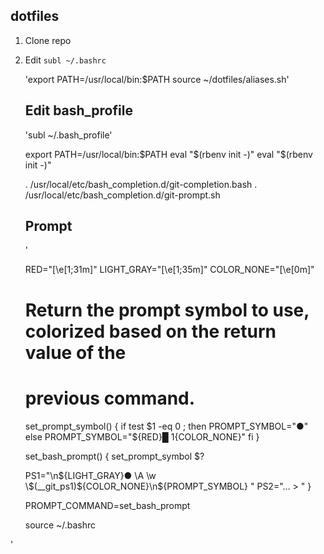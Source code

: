 dotfiles
--------

1. Clone repo

2. Edit `subl ~/.bashrc`

    'export PATH=/usr/local/bin:$PATH
    source ~/dotfiles/aliases.sh'


    Edit bash_profile
    -----------------

    'subl ~/.bash_profile'

    export PATH=/usr/local/bin:$PATH
    eval "$(rbenv init -)"
    eval "$(rbenv init -)"


    . /usr/local/etc/bash_completion.d/git-completion.bash
    . /usr/local/etc/bash_completion.d/git-prompt.sh


    Prompt
    ------
    '

    RED="\[\e[1;31m\]"
    LIGHT_GRAY="\[\e[1;35m\]"
    COLOR_NONE="\[\e[0m\]"

    # Return the prompt symbol to use, colorized based on the return value of the
    # previous command.
    set_prompt_symbol() {
      if test $1 -eq 0 ; then
        PROMPT_SYMBOL="●"
      else
        PROMPT_SYMBOL="${RED}█ $1${COLOR_NONE}"
      fi
    }

    set_bash_prompt() {
      set_prompt_symbol $?

      PS1="\n${LIGHT_GRAY}● \A \w \$(__git_ps1)${COLOR_NONE}\n${PROMPT_SYMBOL} "
      PS2="… > "
    }

    PROMPT_COMMAND=set_bash_prompt

    source ~/.bashrc

'
